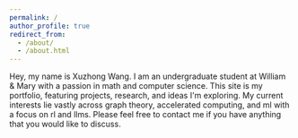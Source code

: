 ```yaml
---
permalink: /
author_profile: true
redirect_from: 
  - /about/
  - /about.html
---
```


Hey, my name is Xuzhong Wang. I am an undergraduate student at William & Mary with a passion in math and computer science. This site is my portfolio, featuring projects, research, and ideas I'm exploring. My current interests lie vastly across graph theory, accelerated computing, and ml with a focus on rl and llms. Please feel free to contact me if you have anything that you would like to discuss.

